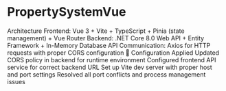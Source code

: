 # PropertySystemVue

Architecture
Frontend: Vue 3 + Vite + TypeScript + Pinia (state management) + Vue Router
Backend: .NET Core 8.0 Web API + Entity Framework + In-Memory Database
API Communication: Axios for HTTP requests with proper CORS configuration
🔧 Configuration Applied
Updated CORS policy in backend for runtime environment
Configured frontend API service for correct backend URL
Set up Vite dev server with proper host and port settings
Resolved all port conflicts and process management issues
